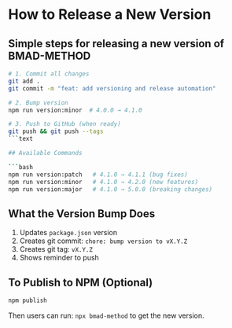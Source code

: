 # How to Release a New Version

## Simple steps for releasing a new version of BMAD-METHOD

```bash
# 1. Commit all changes
git add .
git commit -m "feat: add versioning and release automation"

# 2. Bump version
npm run version:minor  # 4.0.0 → 4.1.0

# 3. Push to GitHub (when ready)
git push && git push --tags
```text

## Available Commands

```bash
npm run version:patch   # 4.1.0 → 4.1.1 (bug fixes)
npm run version:minor   # 4.1.0 → 4.2.0 (new features)
npm run version:major   # 4.1.0 → 5.0.0 (breaking changes)
```

## What the Version Bump Does

1. Updates `package.json` version
2. Creates git commit: `chore: bump version to vX.Y.Z`
3. Creates git tag: `vX.Y.Z`
4. Shows reminder to push

## To Publish to NPM (Optional)

```bash
npm publish
```

Then users can run: `npx bmad-method` to get the new version.
